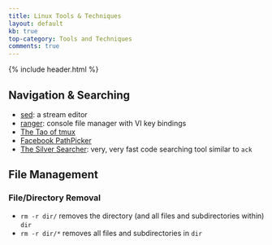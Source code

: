 ```yaml
---
title: Linux Tools & Techniques
layout: default
kb: true
top-category: Tools and Techniques
comments: true
---
```


{% include header.html %}

## Navigation & Searching

* [sed](https://www.gnu.org/software/sed/manual/sed.html): a stream editor
* [ranger](http://ranger.nongnu.org/): console file manager with VI key bindings
* [The Tao of tmux](https://leanpub.com/the-tao-of-tmux/read)
* [Facebook PathPicker](https://github.com/facebook/pathpicker/)
* [The Silver Searcher](https://github.com/ggreer/the_silver_searcher): very, very fast code searching tool similar to `ack`

## File Management

### File/Directory Removal

* `rm -r dir/` removes the directory (and all files and subdirectories within) `dir`
* `rm -r dir/*` removes all files and subdirectories in `dir`
